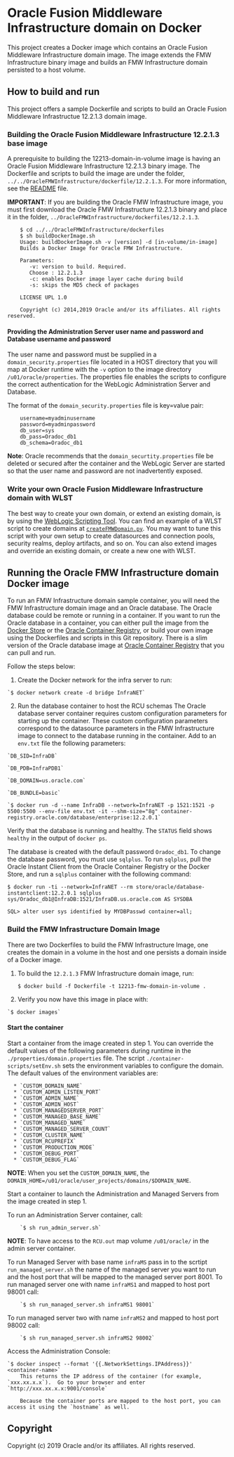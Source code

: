Oracle Fusion Middleware Infrastructure domain on Docker
========================================================
This project creates a Docker image which contains an Oracle Fusion Middleware Infrastructure domain image. The image extends the FMW Infrastructure binary image and builds an FMW Infrastructure domain persisted to a host volume.

## How to build and run
This project offers a sample Dockerfile and scripts to build an Oracle Fusion Middleware Infrastructue 12.2.1.3 domain image. 

### Building the Oracle Fusion Middleware Infrastructure 12.2.1.3 base image
A prerequisite to building the 12213-domain-in-volume image is having an Oracle Fusion Middleware Infrastructure 12.2.1.3 binary image. The Dockerfile and scripts to build the image are under the folder, `../../OracleFMWInfrastructure/dockerfile/12.2.1.3`. For more information, see the [README](../../OracleFMWInfrastructure/README.md) file.

**IMPORTANT**: If you are building the Oracle FMW Infrastructure image, you must first download the Oracle FMW Infrastructure 12.2.1.3 binary and place it in the folder, `../OracleFMWInfrastructure/dockerfiles/12.2.1.3`.

        $ cd ../../OracleFMWInfrastructure/dockerfiles
        $ sh buildDockerImage.sh
        Usage: buildDockerImage.sh -v [version] -d [in-volume/in-image]
        Builds a Docker Image for Oracle FMW Infrastructure.

        Parameters:
           -v: version to build. Required.
           Choose : 12.2.1.3
           -c: enables Docker image layer cache during build
           -s: skips the MD5 check of packages

        LICENSE UPL 1.0

        Copyright (c) 2014,2019 Oracle and/or its affiliates. All rights reserved.

#### Providing the Administration Server user name and password and Database username and password
The user name and password must be supplied in a `domain_security.properties` file located in a HOST directory that you will map at Docker runtime with the `-v` option to the image directory `/u01/oracle/properties`. The properties file enables the scripts to configure the correct authentication for the WebLogic Administration Server and Database.

The format of the `domain_security.properties` file is key=value pair:

        username=myadminusername
        password=myadminpassword
        db_user=sys
        db_pass=Oradoc_db1
        db_schema=Oradoc_db1

**Note**: Oracle recommends that the `domain_securtity.properties` file be deleted or secured after the container and the WebLogic Server are started so that the user name and password are not inadvertently exposed.

### Write your own Oracle Fusion Middleware Infrastructure domain with WLST
The best way to create your own domain, or extend an existing domain, is by using the [WebLogic Scripting Tool](https://docs.oracle.com/middleware/1221/cross/wlsttasks.htm). You can find an example of a WLST script to create domains at [`createFMWDomain.py`](samples/12213-domain-in-volume/container-scripts/createFMWDomain.py). You may want to tune this script with your own setup to create datasources and connection pools, security realms, deploy artifacts, and so on. You can also extend images and override an existing domain, or create a new one with WLST.

## Running the Oracle FMW Infrastructure domain Docker image
To run an FMW Infrastructure domain sample container, you will need the FMW Infrastructure domain image and an Oracle database. The Oracle database could be remote or running in a container. If you want to run the Oracle database in a container, you can either pull the image from the [Docker Store](https://store.docker.com/images/oracle-database-enterprise-edition) or the [Oracle Container Registry](https://container-registry.oracle.com), or build your own image using the Dockerfiles and scripts in this Git repository. There is a slim version of the Oracle database image at [Oracle Container Registry](https://container-registry.oracle.com) that you can pull and run.

Follow the steps below:

  1. Create the Docker network for the infra server to run:

	`$ docker network create -d bridge InfraNET`

  2. Run the database container to host the RCU schemas
     The Oracle database server container requires custom configuration parameters for starting up the container. These custom configuration parameters correspond to the datasource parameters in the FMW Infrastructure image to connect to the database running in the container. Add to an `env.txt` file the following parameters:

	`DB_SID=InfraDB`

	`DB_PDB=InfraPDB1`

	`DB_DOMAIN=us.oracle.com`

	`DB_BUNDLE=basic`

	`$ docker run -d --name InfraDB --network=InfraNET -p 1521:1521 -p 5500:5500 --env-file env.txt -it --shm-size="8g" container-registry.oracle.com/database/enterprise:12.2.0.1`


Verify that the database is running and healthy. The `STATUS` field shows `healthy` in the output of `docker ps`.

The database is created with the default password `Oradoc_db1`. To change the database password, you must use `sqlplus`.  To run `sqlplus`, pull the Oracle Instant Client from the Oracle Container Registry or the Docker Store, and run a `sqlplus` container with the following command:

	$ docker run -ti --network=InfraNET --rm store/oracle/database-instantclient:12.2.0.1 sqlplus sys/Oradoc_db1@InfraDB:1521/InfraDB.us.oracle.com AS SYSDBA

	SQL> alter user sys identified by MYDBPasswd container=all;

### Build the FMW Infrastructure Domain Image
There are two Dockerfiles to build the FMW Infrastructure Image, one creates the domain in a volume in the host and one persists a domain inside of a Docker image.

  1. To build the `12.2.1.3` FMW Infrastructure domain image, run:

        `$ docker build -f Dockerfile -t 12213-fmw-domain-in-volume .`

  2. Verify you now have this image in place with:

	`$ docker images`

#### Start the container
Start a container from the image created in step 1.
You can override the default values of the following parameters during runtime in the `./properties/domain.properties` file. The script `./container-scripts/setEnv.sh` sets the environment variables to configure the domain. The default values of the environment variables are:

      * `CUSTOM_DOMAIN_NAME`
      * `CUSTOM_ADMIN_LISTEN_PORT`
      * `CUSTOM_ADMIN_NAME`
      * `CUSTOM_ADMIN_HOST`
      * `CUSTOM_MANAGEDSERVER_PORT`
      * `CUSTOM_MANAGED_BASE_NAME`
      * `CUSTOM_MANAGED_NAME`
      * `CUSTOM_MANAGED_SERVER_COUNT`
      * `CUSTOM_CLUSTER_NAME`
      * `CUSTOM_RCUPREFIX`
      * `CUSTOM_PRODUCTION_MODE`
      * `CUSTOM_DEBUG_PORT`
      * `CUSTOM_DEBUG_FLAG`

**NOTE**: When you set the `CUSTOM_DOMAIN_NAME`, the `DOMAIN_HOME=/u01/oracle/user_projects/domains/$DOMAIN_NAME`.

  Start a container to launch the Administration and Managed Servers from the image created in step 1.

  To run an Administration Server container, call:

        `$ sh run_admin_server.sh`

**NOTE**: To have access to the `RCU.out` map volume `/u01/oracle/` in the admin server container. 

  To run Managed Server with base name `infraMS` pass in to the scrtipt `run_managed_server.sh` the name of the managed server you want to run and the host port that will be mapped to the managed server port 8001. To run managed server one with name `infraMS1` and mapped to host port 98001 call:

        `$ sh run_managed_server.sh infraMS1 98001`

 To run managed server two with name `infraMS2` and mapped to host port 98002 call:

        `$ sh run_managed_server.sh infraMS2 98002`

  Access the Administration Console:

	`$ docker inspect --format '{{.NetworkSettings.IPAddress}}' <container-name>`
        This returns the IP address of the container (for example, `xxx.xx.x.x`).  Go to your browser and enter `http://xxx.xx.x.x:9001/console`

        Because the container ports are mapped to the host port, you can access it using the `hostname` as well.


## Copyright
Copyright (c) 2019 Oracle and/or its affiliates. All rights reserved.
